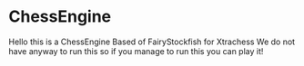 # ChessEngine

Hello this is a ChessEngine Based of FairyStockfish for Xtrachess
We do not have anyway to run this so if you manage to run this you can play it!
